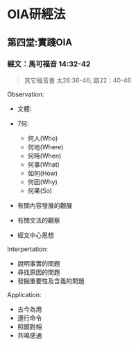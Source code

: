 # OIA研經法

## 第四堂:實踐OIA

### 經文：馬可福音 14:32-42 
> 其它福音書 太26:36-46; 路22：40-46

Observation:
- 文體:
- 7何:
    - 何人(Who)
    - 何地(Where) 
    - 何時(When)
    - 何事(What)
    - 如何(How)
    - 何因(Why)
    - 何果(So)

- 有關內容發展的觀展
- 有關文法的觀察
- 經文中心思想

Interpertation:
- 說明事實的問題
- 尋找原因的問題
- 發掘重要性及含義的問題

Application:
- 古今為用
- 遵行命令
- 照鏡對相
- 共鳴感通
